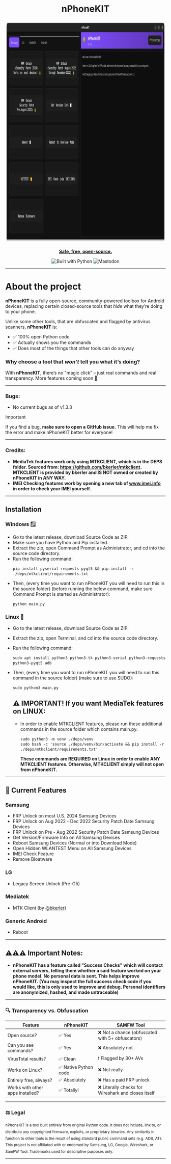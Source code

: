 <div align="center" markdown="1">
<h1>nPhoneKIT</h1>
  
<img src="images/nphonekit-screenshot.png" height=700px width=700px>

<u>**Safe, free, open-source.**</u>

![Built with Python](https://img.shields.io/badge/Built%20with-Python-Purple)
![Mastodon](https://img.shields.io/badge/-MASTODON-%232B90D9?logo=mastodon&logoColor=white&link=https://mastodon.social/@nlckysolutions)
</div>

---

# About the project

**nPhoneKIT** is a fully open-source, community-powered toolbox for Android devices, replacing certain closed-source tools that *hide* what they’re doing to your phone.

Unlike some other tools, that are obfuscated and flagged by antivirus scanners, **nPhoneKIT** is:

- ✅ 100% open Python code
- ✅ Actually shows you the commands
- ✅ Does most of the things that other tools can do anyway

### Why choose a tool that *won’t* tell you what it’s doing?
With **nPhoneKIT**, there’s no "magic click" – just real commands and real transparency. More features coming soon 👀

---

### Bugs:
- No current bugs as of v1.3.3

> [!IMPORTANT]
> If you find a bug, **make sure to open a GitHub issue.** This will help me fix the error and make nPhoneKIT better for everyone!

---

### Credits:
- **MediaTek features work only using MTKCLIENT, which is in the DEPS folder. Sourced from: https://github.com/bkerler/mtkclient. MTKCLIENT is provided by bkerler and IS NOT owned or created by nPhoneKIT in ANY WAY.**
- **IMEI Checking features work by opening a new tab of www.imei.info in order to check your IMEI yourself.**

---

## Installation

### Windows 🪟

- Go to the latest release, download Source Code as ZIP.
- Make sure you have Python and Pip installed.
- Extract the zip, open Command Prompt as Administrator, and cd into the source code directory.
- Run the following command:
  ```
  pip install pyserial requests pyqt5 && pip install -r ./deps/mtkclient/requirements.txt
  ```
- Then, (every time you want to run nPhoneKIT you will need to run this in the source folder) (before running the below command, make sure Command Prompt is started as Administrator):
  ```
  python main.py
  ```

### Linux 🐧

- Go to the latest release, download Source Code as ZIP.
- Extract the zip, open Terminal, and cd into the source code directory.
- Run the following command:
  ```
  sudo apt install python3 python3-tk python3-serial python3-requests python3-pyqt5 adb
  ```
- Then, (every time you want to run nPhoneKIT you will need to run this command in the source folder) (make sure to use SUDO):
  ```
  sudo python3 main.py
  ```

  ## ⚠️ IMPORTANT! If you want MediaTek features on LINUX:
  - In order to enable MTKCLIENT features, please run these additional commands in the source folder which contains main.py.
    ```
    sudo python3 -m venv ./deps/venv
    sudo bash -c 'source ./deps/venv/bin/activate && pip install -r ./deps/mtkclient/requirements.txt'
    ```

    **These commands are REQUIRED on Linux in order to enable ANY MTKCLIENT features. Otherwise, MTKCLIENT simply will not open from nPhoneKIT.**

---

## 📱 Current Features

### Samsung
- FRP Unlock on most U.S. 2024 Samsung Devices 
- FRP Unlock on Aug 2022 - Dec 2022 Security Patch Date Samsung Devices
- FRP Unlock on Pre - Aug 2022 Security Patch Date Samsung Devices
- Get Version/Firmware Info on All Samsung Devices
- Reboot Samsung Devices (Normal or into Download Mode)
- Open Hidden WLANTEST Menu on All Samsung Devices
- IMEI Check Feature
- Remove Bloatware
    
### LG
- Legacy Screen Unlock (Pre-G5)

### Mediatek
- MTK Client (by [@bkerler](https://github.com/bkerler/mtkclient))

### Generic Android
- Reboot

---

## ⚠️⚠️⚠️ Important Notes:

- **nPhoneKIT has a feature called "Success Checks" which will contact external servers, telling them whether a said feature worked on your phone model. No personal data is sent. This helps improve nPhoneKIT. (You may inspect the full success check code if you would like, this is only used to improve and debug. Personal identifiers are anonymized, hashed, and made untraceable)**

---

### 🔍 Transparency vs. Obfuscation

| Feature                  | **nPhoneKIT**         | SAMFW Tool                |
|--------------------------|-----------------------|---------------------------|
| Open source?             | ✅ Yes                | ❌ Not a chance (obfuscated with 5+ obfuscators) |
| Can you see commands?    | ✅ Yes                | ❌ Absolutely not         |
| VirusTotal results?      | ✅ Clean              | ❗ Flagged by 30+ AVs     |
| Works on Linux?          | ✅ Native Python code | ❌ Not really             |
| Entirely free, always?   | ✅ Absolutely         | ❌ Has a paid FRP unlock  |
| Works with other apps installed? | ✅ Totally!   | ❌ Literally checks for Wireshark and closes itself |

---

### ⚖️ Legal

<sub>nPhoneKIT is a tool built entirely from original Python code. It does not include, link to, or distribute any copyrighted firmware, exploits, or proprietary binaries. Any similarity in function to other tools is the result of using standard public command sets (e.g. ADB, AT). This project is not affiliated with or endorsed by Samsung, LG, Google, Wireshark, or SamFW Tool. Trademarks used for descriptive purposes only.</sub>

---
